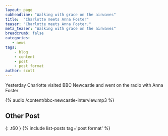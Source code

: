 ```yaml
---
layout: page
subheadline: "Walking with grace on the airwaves"
title:  "Charlotte meets Anna Foster"
teaser: "Charlotte meets Anna Foster."
meta_teaser: "Walking with grace on the airwaves"
breadcrumb: false
categories:
   - news
tags:
    - blog
    - content
    - post
    - post format
author: scott
---
```

Yesterday Charlotte visited BBC Newcastle and went on the radio with Anna Foster


{% audio /content/bbc-newcastle-interview.mp3 %}




## Other Post
{: .t60 }
{% include list-posts tag='post format' %}
